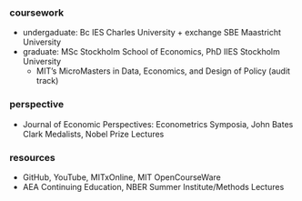 ### coursework
 - undergaduate: Bc IES Charles University + exchange SBE Maastricht University
 - graduate: MSc Stockholm School of Economics, PhD IIES Stockholm University
     - MIT’s MicroMasters in Data, Economics, and Design of Policy (audit track)

 ### perspective
 - Journal of Economic Perspectives: Econometrics Symposia, John Bates Clark Medalists, Nobel Prize Lectures  
  
 ### resources
 - GitHub, YouTube, MITxOnline, MIT OpenCourseWare
 - AEA Continuing Education, NBER Summer Institute/Methods Lectures
